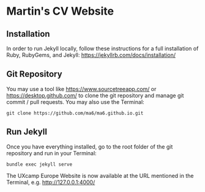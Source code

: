 # Martin's CV Website

## Installation

In order to run Jekyll locally, follow these instructions for a full installation of Ruby, RubyGems, and Jekyll: https://jekyllrb.com/docs/installation/

## Git Repository

You may use a tool like https://www.sourcetreeapp.com/ or https://desktop.github.com/ to clone the git repository and manage git commit / pull requests. You may also use the Terminal:

```git clone https://github.com/ma6/ma6.github.io.git```

## Run Jekyll

Once you have everything installed, go to the root folder of the git repository and run in your Terminal:

```bundle exec jekyll serve```

The UXcamp Europe Website is now available at the URL mentioned in the Terminal, e.g. http://127.0.0.1:4000/
